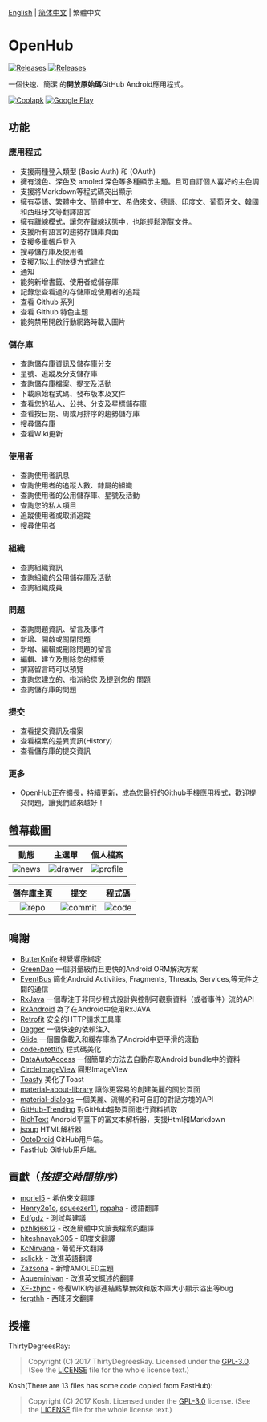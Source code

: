 [English](/README.md) | [简体中文](/README-cn.md) | 繁體中文 
# OpenHub 
[![Releases](https://img.shields.io/badge/android-5.0%2B-brightgreen.svg)](https://play.google.com/store/apps/details?id=com.thirtydegreesray.openhub)
[![Releases](https://img.shields.io/github/release/ThirtyDegreesRay/OpenHub.svg)](https://github.com/ThirtyDegreesRay/OpenHub/releases/latest)

一個快速、簡潔 的**開放原始碼**GitHub Android應用程式。

[![Coolapk](https://raw.githubusercontent.com/ThirtyDegreesRay/OpenHub/master/art/coolapk.png?raw=true)](https://www.coolapk.com/apk/com.thirtydegreesray.openhub)
[![Google Play](https://raw.githubusercontent.com/ThirtyDegreesRay/OpenHub/master/art/google_play.png?raw=true)](https://play.google.com/store/apps/details?id=com.thirtydegreesray.openhub)

## 功能

### 應用程式
* 支援兩種登入類型 (Basic Auth) 和 (OAuth)
* 擁有淺色、深色及 amoled 深色等多種顯示主題。且可自訂個人喜好的主色調
* 支援將Markdown等程式碼突出顯示
* 擁有英語、繁體中文、簡體中文、希伯來文、德語、印度文、葡萄牙文、韓國和西班牙文等翻譯語言
* 擁有離線模式，讓您在離線狀態中，也能輕鬆瀏覽文件。
* 支援所有語言的趨勢存儲庫頁面
* 支援多重帳戶登入
* 搜尋儲存庫及使用者
* 支援7.1以上的快捷方式建立
* 通知
* 能夠新增書籤、使用者或儲存庫
* 記錄您查看過的存儲庫或使用者的追蹤
* 查看 Github 系列
* 查看 Github 特色主題
* 能夠禁用開啟行動網路時載入圖片

### 儲存庫
* 查詢儲存庫資訊及儲存庫分支
* 星號、追蹤及分支儲存庫
* 查詢儲存庫檔案、提交及活動
* 下載原始程式碼、發布版本及文件
* 查看您的私人、公共、分支及星標儲存庫
* 查看按日期、周或月排序的趨勢儲存庫
* 搜尋儲存庫
* 查看Wiki更新
### 使用者
* 查詢使用者訊息
* 查詢使用者的追蹤人數、隸屬的組織
* 查詢使用者的公用儲存庫、星號及活動
* 查詢您的私人項目
* 追蹤使用者或取消追蹤
* 搜尋使用者

### 組織
* 查詢組織資訊
* 查詢組織的公用儲存庫及活動
* 查詢組織成員

### 問題
* 查詢問題資訊、留言及事件
* 新增、開啟或關閉問題
* 新增、編輯或刪除問題的留言
* 編輯、建立及刪除您的標籤
* 撰寫留言時可以預覽
* 查詢您建立的、指派給您 及提到您的 問題
* 查詢儲存庫的問題

### 提交
* 查看提交資訊及檔案
* 查看檔案的差異資訊(History)
* 查看儲存庫的提交資訊

### 更多
* OpenHub正在擴長，持續更新，成為您最好的Github手機應用程式，歡迎提交問題，讓我們越來越好！

## 螢幕截圖

| 動態 | 主選單 | 個人檔案 |
|:-:|:-:|:-:|
| ![news](https://raw.githubusercontent.com/ThirtyDegreesRay/OpenHub/master/art/news.png?raw=true) | ![drawer](https://raw.githubusercontent.com/ThirtyDegreesRay/OpenHub/master/art/drawer.png?raw=true) | ![profile](https://raw.githubusercontent.com/ThirtyDegreesRay/OpenHub/master/art/profile.png?raw=true) |

| 儲存庫主頁 | 提交 | 程式碼 |
|:-:|:-:|:-:|
| ![repo](https://raw.githubusercontent.com/ThirtyDegreesRay/OpenHub/master/art/repo.png?raw=true) | ![commit](https://raw.githubusercontent.com/ThirtyDegreesRay/OpenHub/master/art/commit.png?raw=true) | ![code](https://raw.githubusercontent.com/ThirtyDegreesRay/OpenHub/master/art/code.png?raw=true) |

## 鳴謝

* [ButterKnife](https://github.com/JakeWharton/butterknife) 視覺響應綁定
* [GreenDao](https://github.com/greenrobot/greenDAO) 一個羽量級而且更快的Android ORM解決方案
* [EventBus](https://github.com/greenrobot/EventBus) 簡化Android Activities, Fragments, Threads, Services,等元件之間的通信
* [RxJava](https://github.com/ReactiveX/RxJava) 一個專注于非同步程式設計與控制可觀察資料（或者事件）流的API
* [RxAndroid](https://github.com/ReactiveX/RxAndroid) 為了在Android中使用RxJAVA
* [Retrofit](https://github.com/square/retrofit) 安全的HTTP請求工具庫
* [Dagger](https://github.com/google/dagger) 一個快速的依賴注入
* [Glide](https://github.com/bumptech/glide) 一個圖像載入和緩存庫為了Android中更平滑的滾動
* [code-prettify](https://github.com/google/code-prettify) 程式碼美化
* [DataAutoAccess](https://github.com/ThirtyDegreesRay/DataAutoAccess) 一個簡單的方法去自動存取Android bundle中的資料
* [CircleImageView](https://github.com/vinc3m1/RoundedImageView) 圓形ImageView
* [Toasty](https://github.com/GrenderG/Toasty) 美化了Toast
* [material-about-library](https://github.com/daniel-stoneuk/material-about-library) 讓你更容易的創建美麗的關於頁面
* [material-dialogs](https://github.com/afollestad/material-dialogs) 一個美麗、流暢的和可自訂的對話方塊的API
* [GitHub-Trending](https://github.com/thedillonb/GitHub-Trending) 對GitHub趨勢頁面進行資料抓取
* [RichText](https://github.com/zzhoujay/RichText) Android平臺下的富文本解析器，支援Html和Markdown
* [jsoup](https://github.com/jhy/jsoup) HTML解析器
* [OctoDroid](https://github.com/slapperwan/gh4a) GitHub用戶端。
* [FastHub](https://github.com/k0shk0sh/FastHub) GitHub用戶端。

## 貢獻（*按提交時間排序*）
* [moriel5](https://github.com/moriel5) - 希伯來文翻譯
* [Henry2o1o](https://github.com/Henry2o1o), [squeezer11](https://github.com/squeezer11), [ropaha](https://github.com/ropaha) - 德語翻譯
* [Edfgdz](https://github.com/Edfgdz) - 測試與建議
* [pzhlkj6612](https://github.com/pzhlkj6612) - 改進簡體中文讀我檔案的翻譯
* [hiteshnayak305](https://github.com/hiteshnayak305) - 印度文翻譯
* [KcNirvana](https://github.com/KcNirvana) - 葡萄牙文翻譯
* [sclickk](https://github.com/sclickk) - 改進英語翻譯
* [Zazsona](https://github.com/Zazsona) - 新增AMOLED主題
* [Aqueminivan](https://github.com/Aqueminivan) - 改進英文概述的翻譯
* [XF-zhjnc](https://github.com/XF-zhjnc) - 修復WIKI內部連結點擊無效和版本庫大小顯示溢出等bug
* [fergthh](https://github.com/fergthh) - 西班牙文翻譯
<!--* [Yi Chi](https://github.com/chiyi4488) - 繁體中文翻譯-->
## 授權
ThirtyDegreesRay:
> Copyright (C) 2017 ThirtyDegreesRay.
> Licensed under the [GPL-3.0](https://www.gnu.org/licenses/gpl.html).
> (See the [LICENSE](https://github.com/ThirtyDegreesRay/OpenHub/blob/master/LICENSE) file for the whole license text.)

Kosh(There are 13 files has some code copied from FastHub):
> Copyright (C) 2017 Kosh.
> Licensed under the [GPL-3.0](https://www.gnu.org/licenses/gpl.html) license.
> (See the [LICENSE](https://github.com/k0shk0sh/FastHub/blob/master/LICENSE) file for the whole license text.)

